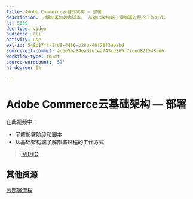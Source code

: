 ```yaml
---
title: Adobe Commerce云基础架构 — 部署
description: 了解部署阶段和脚本。 从基础架构端了解部署过程的工作方​式。
kt: 5659
doc-type: video
audience: all
activity: use
exl-id: 548b87ff-1fd8-4486-b28a-40f28f3ababd
source-git-commit: acee5ba84ea32e14a743cd269f77ced821548ad6
workflow-type: tm+mt
source-wordcount: '57'
ht-degree: 0%

---
```


# Adobe Commerce云基础架构 — 部署

在此视频中：

- 了解部署阶段和脚本
- 从基础架构端了解部署过程的工作方&#x200B;式

>[!VIDEO](https://video.tv.adobe.com/v/35695?quality=12&learn=on)

## 其他资源

[云部署流程](https://devdocs.magento.com/cloud/deploy/cloud-deployment-process.html)
